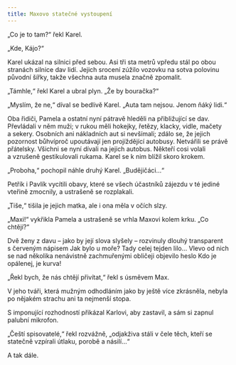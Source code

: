 ```yaml
---
title: Maxovo statečné vystoupení
---
```


„Co je to tam?“ řekl Karel.

„Kde, Kájo?“

Karel ukázal na silnici před sebou. Asi tři sta metrů vpředu stál po obou stranách silnice dav lidí. Jejich srocení zúžilo vozovku na sotva polovinu původní šířky, takže všechna auta musela značně zpomalit.

„Támhle,“ řekl Karel a ubral plyn. „Že by bouračka?“

„Myslím, že ne,“ díval se bedlivě Karel. „Auta tam nejsou. Jenom ňáký lidi.“

Oba řidiči, Pamela a ostatní nyní pátravě hleděli na přibližující se dav. Převládali v něm muži; v rukou měli hokejky, řetězy, klacky, vidle, mačety a sekery. Osobních ani nákladních aut si nevšímali; zdálo se, že jejich pozornost bůhvíproč upoutávají jen projíždějící autobusy. Netvářili se právě přátelsky. Všichni se nyní dívali na jejich autobus. Někteří cosi volali a vzrušeně gestikulovali rukama. Karel se k nim blížil skoro krokem.

„Proboha,“ pochopil náhle druhý Karel. „Budějičáci…“

Petřík i Pavlík vycítili obavy, které se všech účastníků zájezdu v té jediné vteřině zmocnily, a ustrašeně se rozplakali.

„Tiše,“ tišila je jejich matka, ale i ona měla v očích slzy.

„Maxi!“ vykřikla Pamela a ustrašeně se vrhla Maxovi kolem krku. „Co chtějí?“

Dvě ženy z davu – jako by její slova slyšely – rozvinuly dlouhý transparent s červeným nápisem Jak bylo u moře? Tady celej tejden lilo… Vlevo od nich se nad několika nenávistně zachmuřenými obličeji objevilo heslo Kdo je opálenej, je kurva!

„Řekl bych, že nás chtějí přivítat,“ řekl s úsměvem Max.

V jeho tváři, která mužným odhodláním jako by ještě více zkrásněla, nebyla po nějakém strachu ani ta nejmenší stopa.

S imponující rozhodností přikázal Karlovi, aby zastavil, a sám si zapnul palubní mikrofon.

„Čeští spisovatelé,“ řekl rozvážně, „odjakživa stáli v čele těch, kteří se statečně vzpírali útlaku, porobě a násilí…“

A tak dále.
